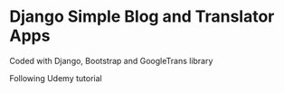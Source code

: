 # Django Simple Blog and Translator Apps

Coded with Django, Bootstrap and GoogleTrans library

Following Udemy tutorial